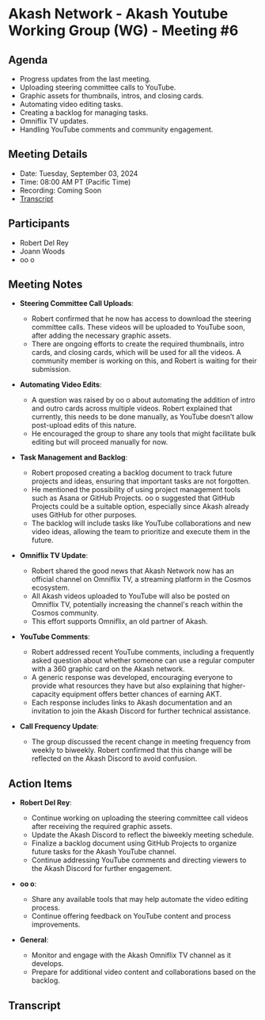 
# Akash Network - Akash Youtube Working Group (WG) - Meeting #6

## Agenda
- Progress updates from the last meeting.
- Uploading steering committee calls to YouTube.
- Graphic assets for thumbnails, intros, and closing cards.
- Automating video editing tasks.
- Creating a backlog for managing tasks.
- Omniflix TV updates.
- Handling YouTube comments and community engagement.

## Meeting Details
- Date: Tuesday, September 03, 2024
- Time: 08:00 AM PT (Pacific Time)
- Recording: Coming Soon
- [Transcript](#transcript)

## Participants
- Robert Del Rey
- Joann Woods
- oo o

## Meeting Notes

- **Steering Committee Call Uploads**:
  - Robert confirmed that he now has access to download the steering committee calls. These videos will be uploaded to YouTube soon, after adding the necessary graphic assets.
  - There are ongoing efforts to create the required thumbnails, intro cards, and closing cards, which will be used for all the videos. A community member is working on this, and Robert is waiting for their submission.

- **Automating Video Edits**:
  - A question was raised by oo o about automating the addition of intro and outro cards across multiple videos. Robert explained that currently, this needs to be done manually, as YouTube doesn’t allow post-upload edits of this nature.
  - He encouraged the group to share any tools that might facilitate bulk editing but will proceed manually for now.

- **Task Management and Backlog**:
  - Robert proposed creating a backlog document to track future projects and ideas, ensuring that important tasks are not forgotten.
  - He mentioned the possibility of using project management tools such as Asana or GitHub Projects. oo o suggested that GitHub Projects could be a suitable option, especially since Akash already uses GitHub for other purposes.
  - The backlog will include tasks like YouTube collaborations and new video ideas, allowing the team to prioritize and execute them in the future.

- **Omniflix TV Update**:
  - Robert shared the good news that Akash Network now has an official channel on Omniflix TV, a streaming platform in the Cosmos ecosystem.
  - All Akash videos uploaded to YouTube will also be posted on Omniflix TV, potentially increasing the channel's reach within the Cosmos community.
  - This effort supports Omniflix, an old partner of Akash.

- **YouTube Comments**:
  - Robert addressed recent YouTube comments, including a frequently asked question about whether someone can use a regular computer with a 360 graphic card on the Akash network.
  - A generic response was developed, encouraging everyone to provide what resources they have but also explaining that higher-capacity equipment offers better chances of earning AKT.
  - Each response includes links to Akash documentation and an invitation to join the Akash Discord for further technical assistance.

- **Call Frequency Update**:
  - The group discussed the recent change in meeting frequency from weekly to biweekly. Robert confirmed that this change will be reflected on the Akash Discord to avoid confusion.

## Action Items
- **Robert Del Rey**:
  - Continue working on uploading the steering committee call videos after receiving the required graphic assets.
  - Update the Akash Discord to reflect the biweekly meeting schedule.
  - Finalize a backlog document using GitHub Projects to organize future tasks for the Akash YouTube channel.
  - Continue addressing YouTube comments and directing viewers to the Akash Discord for further engagement.

- **oo o**:
  - Share any available tools that may help automate the video editing process.
  - Continue offering feedback on YouTube content and process improvements.

- **General**:
  - Monitor and engage with the Akash Omniflix TV channel as it develops.
  - Prepare for additional video content and collaborations based on the backlog.

## Transcript

